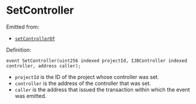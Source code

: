 # SetController

Emitted from:

* [`setControllerOf`](../write/setcontrollerof.md)

Definition:

```solidity
event SetController(uint256 indexed projectId, IJBController indexed controller, address caller);
```

* `projectId` is the ID of the project whose controller was set.
* `controller` is the address of the controller that was set.
* `caller` is the address that issued the transaction within which the event was emitted.
